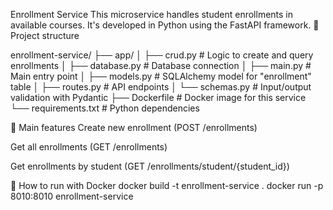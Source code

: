 Enrollment Service
This microservice handles student enrollments in available courses. It's developed in Python using the FastAPI framework.
🧱 Project structure

enrollment-service/
├── app/
│   ├── crud.py          # Logic to create and query enrollments
│   ├── database.py      # Database connection
│   ├── main.py          # Main entry point
│   ├── models.py        # SQLAlchemy model for "enrollment" table
│   ├── routes.py        # API endpoints
│   └── schemas.py       # Input/output validation with Pydantic
├── Dockerfile           # Docker image for this service
└── requirements.txt     # Python dependencies

🔄 Main features
Create new enrollment (POST /enrollments)

Get all enrollments (GET /enrollments)

Get enrollments by student (GET /enrollments/student/{student_id})

🐳 How to run with Docker
docker build -t enrollment-service .
docker run -p 8010:8010 enrollment-service
